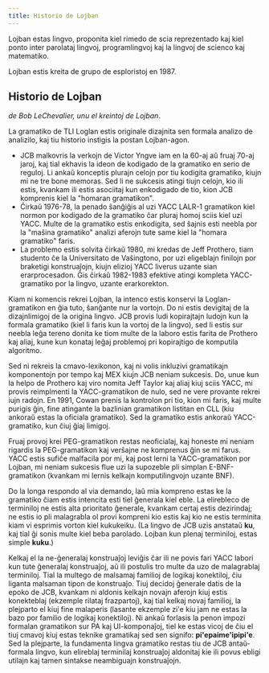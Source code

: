 ```yaml
---
title: Historio de Lojban
---
```


<div class="lojbo simple_blockquotes"></div>

Lojban estas lingvo, proponita kiel rimedo de scia reprezentado kaj kiel ponto inter parolataj lingvoj, programlingvoj kaj la lingvoj de scienco kaj matematiko.

Lojban estis kreita de grupo de esploristoj en 1987.

## Historio de Lojban

_de Bob LeChevalier, unu el kreintoj de Lojban_.

La gramatiko de TLI Loglan estis originale dizajnita sen formala analizo de analizilo, kaj tiu historio instigis la postan Lojban-agon.

- JCB malkovris la verkojn de Victor Yngve iam en la 60-aj aŭ fruaj 70-aj jaroj, kaj tial ekhavis la ideon de kodigado de la gramatiko en serio de reguloj. Li ankaŭ konceptis plurajn celojn por tiu kodigita gramatiko, kiujn mi ne tre bone memoras. Sed li ne sukcesis atingi tiujn celojn, kio ili estis, kvankam ili estis asociitaj kun enkodigado de tio, kion JCB komprenis kiel la "homaran gramatikon".
- Ĉirkaŭ 1976-78, la penado ŝanĝiĝis al uzi YACC LALR-1 gramatikon kiel normon por kodigado de la gramatiko ĉar pluraj homoj sciis kiel uzi YACC. Multe de la gramatiko estis enkodigita, sed ŝajnis esti neebla por la "maŝina gramatiko" analizi aferojn tute same kiel la "homara gramatiko" faris.
- La problemo estis solvita ĉirkaŭ 1980, mi kredas de Jeff Prothero, tiam studento ĉe la Universitato de Vaŝingtono, por uzi eligeblajn finilojn por braketigi konstruaĵojn, kiujn elizioj YACC liverus uzante sian erarprocesadon. Ĝis ĉirkaŭ 1982-1983 efektive atingi kompleta YACC-gramatiko por la lingvo, uzante erarkorekton.

Kiam ni komencis rekrei Lojban, la intenco estis konservi la Loglan-gramatikon en ĝia tuto, ŝanĝante nur la vortojn. Do ni estis devigitaj de la dizajnlimigoj de la origina lingvo. JCB provis ludi kopirajtajn ludojn kun la formala gramatiko (kiel li faris kun la vortoj de la lingvo), sed li estis sur neebla leĝa tereno donita ke tiom multe de la laboro estis farita de Prothero kaj aliaj, kune kun konataj leĝaj problemoj pri kopirajtigo de komputila algoritmo.

Sed ni rekreis la cmavo-lexikonon, kaj ni volis inkluzivi gramatikajn komponentojn por tempo kaj MEX kiujn JCB neniam sukcesis. Do, unue kun la helpo de Prothero kaj viro nomita Jeff Taylor kaj aliaj kiuj sciis YACC, mi provis reimplmenti la YACC-gramatikon de nulo, sed ne vere provante rekrei iujn radojn. En 1991, Cowan prenis la kontrolon pri tio, kion mi faris, kaj multe purigis ĝin, fine atingante la bazlinian gramatikon listitan en CLL (kiu ankoraŭ estas la oficiala gramatiko). Sed la gramatiko estis ankoraŭ YACC-gramatiko, kun ĉiuj ĝiaj limigoj.

Fruaj provoj krei PEG-gramatikon restas neoficialaj, kaj honeste mi neniam rigardis la PEG-gramatikon kaj verŝajne ne komprenus ĝin se mi farus. YACC estis sufiĉe malfacila por mi, kaj post lerni la YACC-gramatikon por Lojban, mi neniam sukcesis flue uzi la supozeble pli simplan E-BNF-gramatikon (kvankam mi lernis kelkajn komputilingvojn uzante BNF).

Do la longa respondo al via demando, laŭ mia kompreno estas ke la gramatiko ĉiam estis intencita esti tiel ĝenerala kiel eble. La elirebleco de terminiloj ne estis alta prioritato ĝenerale, kvankam certaj estis dezirindaj; ne estis io pli malagrabla ol provi kompreni kio estis kaj kio ne estis terminita kiam vi esprimis vorton kiel kukukeiku. (La lingvo de JCB uzis <gu> anstataŭ **ku**, kaj tial ĝi sonis multe kiel beba parolado. Lojban kun plenaj terminiloj, estas simple **kuku**.)

Kelkaj el la ne-ĝeneralaj konstruaĵoj leviĝis ĉar ili ne povis fari YACC labori kun tute ĝeneralaj konstruaĵoj, aŭ ili postulis tro multe da uzo de malagrablaj terminiloj. Tial la multego de malsamaj familioj de logikaj konektiloj, ĉiu liganta malsaman tipon de konstruaĵo. Tiuj decidoj ĝenerale datis de la epoko de JCB, kvankam ni aldonis kelkajn novajn aferojn kiuj estis konekteblaj (ekzemple rilataj frazpartoj), kaj tial kelkaj novaj familioj, la plejparto el kiuj fine malaperis (lasante ekzemple zi'e kiu jam ne estas la bazo por familio de logikaj konektiloj). Ni ankaŭ forlasis la penon impozi formalan gramatikon sur PA kaj UI-komponaĵoj, tiel ke estas vicoj de ĉiu el tiuj cmavoj kiuj estas teknike gramatikaj sed sen signifo: **pi'epaime'ipipi'e**. Sed la plejparte, la fundamenta lingva gramatiko restas tiu de JCB antaŭ-formala lingvo, kun elireblaj terminilaj konstruaĵoj aldonitaj kie ili povus ebligi utilajn kaj tamen sintakse neambiguajn konstruaĵojn.
